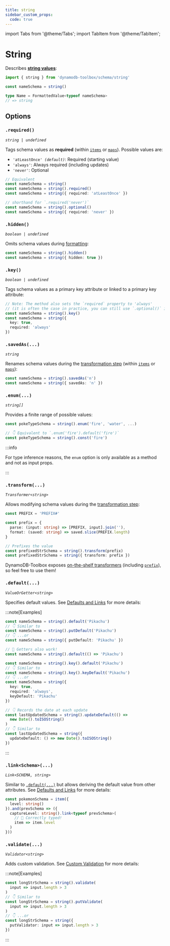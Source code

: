 ```yaml
---
title: string
sidebar_custom_props:
  code: true
---
```


import Tabs from '@theme/Tabs';
import TabItem from '@theme/TabItem';

# String

Describes [**string values**](https://docs.aws.amazon.com/amazondynamodb/latest/developerguide/HowItWorks.NamingRulesDataTypes.html#HowItWorks.DataTypes):

```ts
import { string } from 'dynamodb-toolbox/schema/string'

const nameSchema = string()

type Name = FormattedValue<typeof nameSchema>
// => string
```

## Options

### `.required()`

<p style={{ marginTop: '-15px' }}><i><code>string | undefined</code></i></p>

Tags schema values as **required** (within [`items`](../13-item/index.md) or [`maps`](../14-map/index.md)). Possible values are:

- <code>'atLeastOnce' <i>(default)</i></code>: Required (starting value)
- `'always'`: Always required (including updates)
- `'never'`: Optional

```ts
// Equivalent
const nameSchema = string()
const nameSchema = string().required()
const nameSchema = string({ required: 'atLeastOnce' })

// shorthand for `.required('never')`
const nameSchema = string().optional()
const nameSchema = string({ required: 'never' })
```

### `.hidden()`

<p style={{ marginTop: '-15px' }}><i><code>boolean | undefined</code></i></p>

Omits schema values during [formatting](../17-actions/2-format.md):

```ts
const nameSchema = string().hidden()
const nameSchema = string({ hidden: true })
```

### `.key()`

<p style={{ marginTop: '-15px' }}><i><code>boolean | undefined</code></i></p>

Tags schema values as a primary key attribute or linked to a primary key attribute:

```ts
// Note: The method also sets the `required` property to 'always'
// (it is often the case in practice, you can still use `.optional()` if needed)
const nameSchema = string().key()
const nameSchema = string({
  key: true,
  required: 'always'
})
```

### `.savedAs(...)`

<p style={{ marginTop: '-15px' }}><i><code>string</code></i></p>

Renames schema values during the [transformation step](../17-actions/1-parse.md) (within [`items`](../13-item/index.md) or [`maps`](../14-map/index.md)):

```ts
const nameSchema = string().savedAs('n')
const nameSchema = string({ savedAs: 'n' })
```

### `.enum(...)`

<p style={{ marginTop: '-15px' }}><i><code>string[]</code></i></p>

Provides a finite range of possible values:

```ts
const pokeTypeSchema = string().enum('fire', 'water', ...)

// 👇 Equivalent to `.enum('fire').default('fire')`
const pokeTypeSchema = string().const('fire')
```

:::info

For type inference reasons, the `enum` option is only available as a method and not as input props.

:::

### `.transform(...)`

<p style={{ marginTop: '-15px' }}><i><code>Transformer&lt;string&gt;</code></i></p>

Allows modifying schema values during the [transformation step](../17-actions/1-parse.md):

```ts
const PREFIX = 'PREFIX#'

const prefix = {
  parse: (input: string) => [PREFIX, input].join(''),
  format: (saved: string) => saved.slice(PREFIX.length)
}

// Prefixes the value
const prefixedStrSchema = string().transform(prefix)
const prefixedStrSchema = string({ transform: prefix })
```

DynamoDB-Toolbox exposes [on-the-shelf transformers](../18-transformers/1-usage.md) (including [`prefix`](../18-transformers/2-prefix.md)), so feel free to use them!

### `.default(...)`

<p style={{ marginTop: '-15px' }}><i><code>ValueOrGetter&lt;string&gt;</code></i></p>

Specifies default values. See [Defaults and Links](../2-defaults-and-links/index.md) for more details:

:::note[Examples]

<Tabs>
<TabItem value="put" label="Put">

```ts
const nameSchema = string().default('Pikachu')
// 👇 Similar to
const nameSchema = string().putDefault('Pikachu')
// 👇 ...or
const nameSchema = string({ putDefault: 'Pikachu' })

// 🙌 Getters also work!
const nameSchema = string().default(() => 'Pikachu')
```

</TabItem>
<TabItem value="key" label="Key">

```ts
const nameSchema = string().key().default('Pikachu')
// 👇 Similar to
const nameSchema = string().key().keyDefault('Pikachu')
// 👇 ...or
const nameSchema = string({
  key: true,
  required: 'always',
  keyDefault: 'Pikachu'
})
```

</TabItem>
<TabItem value="update" label="Update">

```ts
// 👇 Records the date at each update
const lastUpdatedSchema = string().updateDefault(() =>
  new Date().toISOString()
)
// 👇 Similar to
const lastUpdatedSchema = string({
  updateDefault: () => new Date().toISOString()
})
```

</TabItem>
</Tabs>

:::

### `.link<Schema>(...)`

<p style={{ marginTop: '-15px' }}><i><code>Link&lt;SCHEMA, string&gt;</code></i></p>

Similar to [`.default(...)`](#default) but allows deriving the default value from other attributes. See [Defaults and Links](../2-defaults-and-links/index.md) for more details:

```ts
const pokemonSchema = item({
  level: string()
}).and(prevSchema => ({
  captureLevel: string().link<typeof prevSchema>(
    // 🙌 Correctly typed!
    item => item.level
  )
}))
```

### `.validate(...)`

<p style={{ marginTop: '-15px' }}><i><code>Validator&lt;string&gt;</code></i></p>

Adds custom validation. See [Custom Validation](../3-custom-validation/index.md) for more details:

:::note[Examples]

```ts
const longStrSchema = string().validate(
  input => input.length > 3
)
// 👇 Similar to
const longStrSchema = string().putValidate(
  input => input.length > 3
)
// 👇 ...or
const longStrSchema = string({
  putValidator: input => input.length > 3
})
```

:::
